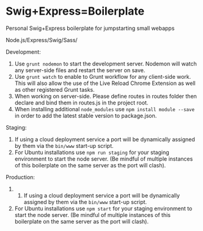 Swig+Express=Boilerplate
============

Personal Swig+Express boilerplate for jumpstarting small webapps

Node.js/Express/Swig/Sass/

Development:

1. Use  `grunt nodemon` to start the development server. Nodemon will watch any server-side files and restart the server on save.
2. Use `grunt watch` to enable to Grunt workflow for any client-side work. This will also allow the use of the Live Reload Chrome Extension as well as other registered Grunt tasks.
3. When working on server-side. Please define routes in routes folder then declare and bind them in routes.js in the project root.
4. When installing additional `node_modules` use `npm install module --save` in order to add the latest stable version to package.json.



Staging:
1. If using a cloud deployment service a port will be dynamically assigned by them via the `bin/www` start-up script.
2. For Ubuntu installations use `npm run staging` for your staging environment to start the node server. (Be mindful of multiple instances of this boilerplate on the same server as the port will clash).


Production:
1. 1. If using a cloud deployment service a port will be dynamically assigned by them via the `bin/www` start-up script.
2. For Ubuntu installations use `npm start` for your staging environment to start the node server. (Be mindful of multiple instances of this boilerplate on the same server as the port will clash).

